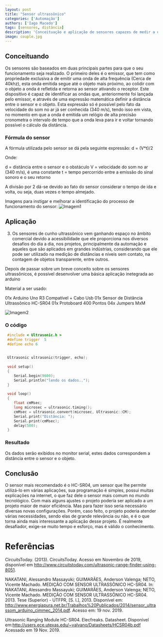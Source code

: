 ```yaml
---
layout: post
title: "Sensor ultrassônico"
categories: ['Automação']
authors: ['Iago Macedo'] 
tags: [sensores, distância]
description: 'Conceituação e aplicação de sensores capazes de medir a distância utilizando ondas ultrassônicas'
image: couple.jpg
---
```


## Conceituando

Os sensores são baseados em duas principais partes para que o seu funcionamento seja realizado. O primeiro deles é o emissor, que tem como propriedade exclusiva a de emitir uma onda de alta frequência (Cerca de 40khz), esta onda emitida segue até o objeto mais próximo, ao colidir com o objeto a onda é refletida e retorna ao sensor ativando o receptor. Este dispositivo é capaz de identificar as ondas que, anteriormente foi lançada pelo emissor, e através de uma expressão matemática definir a distância entre o sensor e o objeto. Esta expressão só é possível pelo fato da velocidade do som no ar já ser conhecida (340 m/s), tendo isso em vista, no momento em que a onda é emitida um relógio de alta precisão cronometra o intervalo de tempo que a onda leva para ir e voltar tornando possível o cálculo da distância.


### Fórmula do sensor 

A fórmula utilizada pelo sensor se dá pela seguinte expressão: d = (V*t)/2

Onde:

d = distância entre o sensor e o obstáculo 
V = velocidade do som no ar (340 m/s), é uma constante
t = tempo percorrido entre a emissão do sinal sonoro e o seu retorno

A divisão por 2 dá-se devido ao fato do sensor considerar o tempo de ida e volta, ou seja, duas vezes o tempo almejado.


Imagens para instigar e melhorar a identificação do processo de funcionamento do sensor:
![Imagem1](/42/images/post/iago.png) 
 
## Aplicação

3. Os sensores de cunho ultrassônico vem ganhando espaço no âmbito comercial devido a acessibilidade que ele proporciona nos diversos desafios do dia a dia, nos projetos, principalmente da automação e aqueles que são aplicados em grandes indústrias, considerando que ele pode  ser utilizado na medição de distâncias e níveis sem contato, na contagem de objetos transparente, entre outros.

Depois de passar sobre um breve conceito sobre os sensores ultrassônicos, é possível desenvolver uma básica aplicação inetegrada ao arduino

Material a ser usado:

01x Arduino Uno R3 Compatível + Cabo Usb
01x Sensor de Distância Ultrassônico HC-SR04
01x Protoboard 400 Pontos
04x Jumpers MxM

![Imagem2](/42/images/post/iago1.png)

### O código 

```c
 #include < Ultrasonic.h > 
 #define trigger  5 
 #define echo 6 
 
 
 Ultrasonic ultrasonic(trigger, echo);
 
 void setup()
 {
    Serial.begin(9600);
    Serial.println("lendo os dados..");
 }
 
 void loop()
 {
    float cmMsec;
    long microsec = ultrasonic.timing();
    cmMsec = ultrasonic.convert(microsec, Ultrasonic::CM);
    Serial.print("Distância: ");
    Serial.print(cmMsec);
    delay(500);
 }
```

### Resultado

Os dados serão exibidos no monitor serial, estes dados correspondem a distância entre o sensor e o objeto.


## Conclusão

O sensor mais recomendado é o HC-SR04, um sensor que lhe permite utilizá-lo em várias aplicações, sua programação é simples, possui muitas explicações na internet, o que faz dele o sensor mais comum no mundo tecnológico. Com mais alguns ajustes o projeto poderia ser aplicado a um projeto maior de maior eficiência. Mas para fazer isso seria necessário diversas novas configurações. Porém, caso feito, o projeto poderia atender várias necessidades, sendo elas de grande relevância ou não, e é o que torna ainda mais interessante a aplicação desse projeto. É realmente desafiador, exige-se muito tempo e esforço, mas é válido o conhecimento.


# Referências 

CircuitsToday.  (2013).  CircuitsToday.  Acesso  em  Novembro  de  2019,  disponível  em  http://www.circuitstoday.com/ultrasonic-range-finder-using-8051.

NAKATANI, Alessandro Massayuki; GUIMARÃES, Anderson Valenga; NETO, Vicente Machado. MEDIÇÃO COM SENSOR ULTRASSÔNICO HC-SR04. In: NAKATANI, Alessandro Massayuki; GUIMARÃES, Anderson Valenga; NETO, Vicente Machado. MEDIÇÃO COM SENSOR ULTRASSÔNICO HC-SR04. 2013. Tese (Superior) - UTFPR, [S. l.], 2013. Disponível em: http://www.energiapura.net.br/Trabalhos%20Publicados/2014/sensor_ultrassom_arduino_cimmec_2014.pdf. Acesso em: 19 nov. 2019.

Ultrasonic  Ranging  Module  HC-SR04.  Elecfreaks. Datasheet.  Disponível em:http://users.ece.utexas.edu/~valvano/Datasheets/HCSR04b.pdf Acessado em 19 Nov. 2019. 





















 



